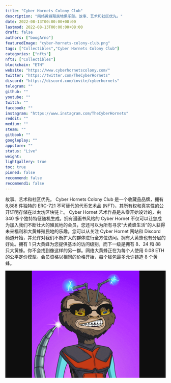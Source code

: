 ```yaml
---
title: "Cyber Hornets Colony Club"
description: "网络黄蜂殖民地俱乐部。故事、艺术和社区优先。"
date: 2022-08-13T00:00:00+08:00
lastmod: 2022-08-13T00:00:00+08:00
draft: false
authors: ["boogArno"]
featuredImage: "cyber-hornets-colony-club.png"
tags: ["Collectibles","Cyber Hornets Colony Club"]
categories: ["nfts"]
nfts: ["Collectibles"]
blockchain: "ETH"
website: "https://www.cyberhornetscolony.com/"
twitter: "https://twitter.com/TheCyberHornets"
discord: "https://discord.com/invite/cyberhornets"
telegram: ""
github: ""
youtube: ""
twitch: ""
facebook: ""
instagram: "https://www.instagram.com/TheCyberHornets"
reddit: ""
medium: ""
steam: ""
gitbook: ""
googleplay: ""
appstore: ""
status: "Live"
weight: 
lightgallery: true
toc: true
pinned: false
recommend: false
recommend1: false
---
```

<p>故事、艺术和社区优先。 Cyber​​ Hornets Colony Club 是一个收藏品品牌，拥有 8,888 件独特的 ERC-721 不可替代的代币艺术品 (NFT)，其所有权和真实性的公开证明存储在以太坊区块链上。 Cyber​​ Hornet 艺术作品是从零开始设计的，由 340 多个独特特征随机生成。拥有漫画书风格的 Cyber​​ Hornet 不仅可以让您成为加入我们不断壮大的殖民地的会员，您还可以为所有寻求“大黄蜂生活”的人获得未来福利和大黄蜂殖民地的乐趣。您可以从关注 Cyber​​ Hornet 网站和 Discord 频道开始，并允许对我们不断扩大的群体进行全方位访问。拥有大黄蜂也有分层的好处。拥有 1 只大黄蜂为您提供基本的访问级别，而下一级是拥有 8、24 和 88 只大黄蜂。你不会找到像这样的另一群。网络大黄蜂正在为每个人使用 0.08 ETH 的公平定价模型。会员资格以相同的价格开始，每个钱包最多允许铸造 8 个黄蜂。</p>

![cyberhornetscolonyclub-dapp-collectibles-ethereum-image1_0f08483a53be7973142e23aff17747cb](cyberhornetscolonyclub-dapp-collectibles-ethereum-image1_0f08483a53be7973142e23aff17747cb.png)
